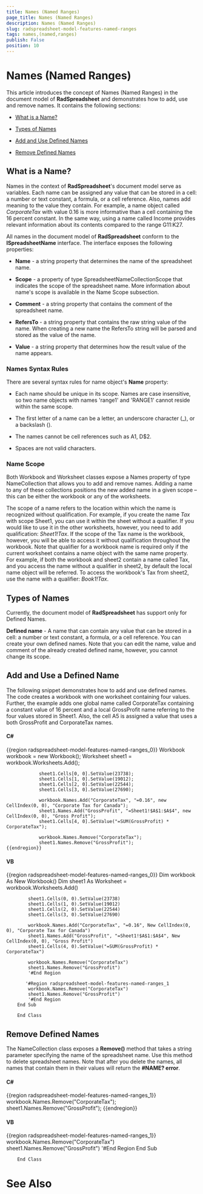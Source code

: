 ```yaml
---
title: Names (Named Ranges)
page_title: Names (Named Ranges)
description: Names (Named Ranges)
slug: radspreadsheet-model-features-named-ranges
tags: names,(named,ranges)
publish: False
position: 10
---
```


# Names (Named Ranges)



This article introduces the concept of Names (Named Ranges) in the document model of __RadSpreadsheet__ and demonstrates how
        to add, use and remove names. It contains the following sections:
      

* [What is a Name?](#what-is-a-name?)

* [Types of Names](#types-of-names)

* [Add and Use Defined Names](#add-and-use-a-defined-name)

* [Remove Defined Names](#remove-defined-names)

## What is a Name?

Names in the context of __RadSpreadsheet__'s document model serve as variables. Each name can be assigned any value that
          can be stored in a cell: a number or text constant, a formula, or a cell reference. Also, names add meaning to the value they contain. For example,
          a name object called *CorporateTax* with value 0.16 is more informative than a cell containing the 16 percent constant.
          In the same way, using a name called Income provides relevant information about its contents compared to the range G11:K27.
        

All names in the document model of __RadSpreadsheet__ conform to the __ISpreadsheetName__ interface.
          The interface exposes the following properties:
        

* __Name__ - a string property that determines the name of the spreadsheet name.
            

* __Scope__ - a property of type SpreadsheetNameCollectionScope that indicates the scope of the spreadsheet name. More
              information about name's scope is available in the Name Scope subsection.
            

* __Comment__ - a string property that contains the comment of the spreadsheet name.
            

* __RefersTo__ - a string property that contains the raw string value of the name. When creating a new name the RefersTo
              string will be parsed and stored as the value of the name.
            

* __Value__ - a string property that determines how the result value of the name appears.
            

### Names Syntax Rules

There are several syntax rules for name object's __Name__ property:
            

* Each name should be unique in its scope. Names are case insensitive, so two name objects with names 'range1' and 'RANGE1'
                  cannot reside within the same scope.
                

* The first letter of a name can be a letter, an underscore character (_), or a backslash (\).
                

* The names cannot be cell references such as  A1, D$2.
                

* Spaces are not valid characters.
                

### Name Scope

Both Workbook and Worksheet classes expose a Names property of type NameCollection that allows you to add and remove names. Adding a name to
              any of these collections positions the new added name in a given scope – this can be either the workbook or any of the worksheets.
            

The scope of a name refers to the location within which the name is recognized without qualification. For example, if you create the name
              *Tax* with scope Sheet1, you can use it within the sheet without a qualifier. If you would like to use it in the
              other worksheets, however, you need to add qualification: *Sheet1!Tax*. If the scope of the Tax name is the workbook,
              however, you will be able to access it without qualification throughout the workbook. Note that qualifier for a workbook name is required only
              if the current worksheet contains a name object with the same name property. For example, if both the workbook and sheet2 contain a name
              called Tax, and you access the name without a qualifier in sheet2, by default the local name object will be referred. To access the
              workbook's Tax from sheet2, use the name with a qualifier: *Book1!Tax*.
            

## Types of Names

Currently, the document model of __RadSpreadsheet__ has support only for Defined Names.
        

__Defined name__ - A name that can contain any value that can be stored in a cell: a number or text constant, a formula, or
          a cell reference. You can create your own defined names. Note that you can edit the name, value and comment of the already created defined name,
          however, you cannot change its scope.
        

## Add and Use a Defined Name

The following snippet demonstrates how to add and use defined names. The code creates a workbook with one worksheet containing four values. Further,
          the example adds one global name called CorporateTax containing a constant value of 16 percent and a local GrossProfit name referring to the four
          values stored in Sheet1. Also, the cell A5 is assigned a value that uses a both GrossProfit and CorporateTax names.
        

#### __C#__

{{region radspreadsheet-model-features-named-ranges_0}}
	            Workbook workbook = new Workbook();
	            Worksheet sheet1 = workbook.Worksheets.Add();
	
	            sheet1.Cells[0, 0].SetValue(23738);
	            sheet1.Cells[1, 0].SetValue(19012);
	            sheet1.Cells[2, 0].SetValue(22544);
	            sheet1.Cells[3, 0].SetValue(27690);
	
	            workbook.Names.Add("CorporateTax", "=0.16", new CellIndex(0, 0), "Corporate Tax for Canada");
	            sheet1.Names.Add("GrossProfit", "=Sheet1!$A$1:$A$4", new CellIndex(0, 0), "Gross Profit");
	            sheet1.Cells[4, 0].SetValue("=SUM(GrossProfit) * CorporateTax");
	
	            workbook.Names.Remove("CorporateTax");
	            sheet1.Names.Remove("GrossProfit");
	{{endregion}}



#### __VB__

{{region radspreadsheet-model-features-named-ranges_0}}
	        Dim workbook As New Workbook()
	        Dim sheet1 As Worksheet = workbook.Worksheets.Add()
	
	        sheet1.Cells(0, 0).SetValue(23738)
	        sheet1.Cells(1, 0).SetValue(19012)
	        sheet1.Cells(2, 0).SetValue(22544)
	        sheet1.Cells(3, 0).SetValue(27690)
	
	        workbook.Names.Add("CorporateTax", "=0.16", New CellIndex(0, 0), "Corporate Tax for Canada")
	        sheet1.Names.Add("GrossProfit", "=Sheet1!$A$1:$A$4", New CellIndex(0, 0), "Gross Profit")
	        sheet1.Cells(4, 0).SetValue("=SUM(GrossProfit) * CorporateTax")
	
	        workbook.Names.Remove("CorporateTax")
	        sheet1.Names.Remove("GrossProfit")
	        '#End Region
			
		   '#Region radspreadsheet-model-features-named-ranges_1
			workbook.Names.Remove("CorporateTax")
			sheet1.Names.Remove("GrossProfit")
		    '#End Region
	    End Sub
	
	    End Class



## Remove Defined Names

The NameCollection class exposes a __Remove()__ method that takes a string parameter specifying the name of the
          spreadsheet name. Use this method to delete spreadsheet names. Note that after you delete the names, all names that contain them in their values
          will return the __#NAME? error__.
        

#### __C#__

{{region radspreadsheet-model-features-named-ranges_1}}
	            workbook.Names.Remove("CorporateTax");
	            sheet1.Names.Remove("GrossProfit");
	{{endregion}}



#### __VB__

{{region radspreadsheet-model-features-named-ranges_1}}
			workbook.Names.Remove("CorporateTax")
			sheet1.Names.Remove("GrossProfit")
		    '#End Region
	    End Sub
	
	    End Class



# See Also
